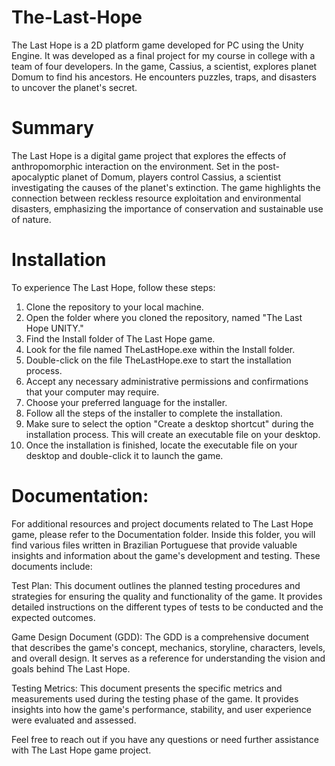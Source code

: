 # The-Last-Hope
The Last Hope is a 2D platform game developed  for PC using the Unity Engine. It was developed as a final project for my course in college with a team of four developers.  In the game, Cassius, a scientist, explores planet Domum to find his ancestors. He encounters puzzles, traps, and disasters to uncover the planet's secret.


# Summary
The Last Hope is a digital game project that explores the effects of anthropomorphic interaction on the environment. Set in the post-apocalyptic planet of Domum, players control Cassius, a scientist investigating the causes of the planet's extinction. The game highlights the connection between reckless resource exploitation and environmental disasters, emphasizing the importance of conservation and sustainable use of nature.

# Installation
To experience The Last Hope, follow these steps:

1. Clone the repository to your local machine.
2. Open the folder where you cloned the repository, named "The Last Hope UNITY."
3. Find the Install folder of The Last Hope game.
4. Look for the file named TheLastHope.exe within the Install folder.
5. Double-click on the file TheLastHope.exe to start the installation process.
6. Accept any necessary administrative permissions and confirmations that your computer may require.
7. Choose your preferred language for the installer.
8. Follow all the steps of the installer to complete the installation.
9. Make sure to select the option "Create a desktop shortcut" during the installation process. This will create an executable file on your desktop.
10. Once the installation is finished, locate the executable file on your desktop and double-click it to launch the game.

# Documentation:

For additional resources and project documents related to The Last Hope game, please refer to the Documentation folder. Inside this folder, you will find various files written in Brazilian Portuguese that provide valuable insights and information about the game's development and testing. These documents include:

Test Plan: This document outlines the planned testing procedures and strategies for ensuring the quality and functionality of the game. It provides detailed instructions on the different types of tests to be conducted and the expected outcomes.

Game Design Document (GDD): The GDD is a comprehensive document that describes the game's concept, mechanics, storyline, characters, levels, and overall design. It serves as a reference for understanding the vision and goals behind The Last Hope.

Testing Metrics: This document presents the specific metrics and measurements used during the testing phase of the game. It provides insights into how the game's performance, stability, and user experience were evaluated and assessed.

Feel free to reach out if you have any questions or need further assistance with The Last Hope game project.
